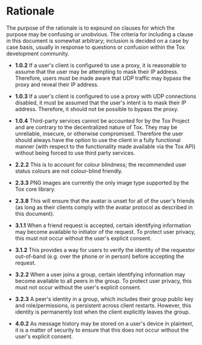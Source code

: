 Rationale
============

The purpose of the rationale is to expound on clauses for which the purpose may
be confusing or unobvious. The criteria for including a clause in this document
is somewhat arbitrary; inclusion is decided on a case by case basis, usually in
response to questions or confusion within the Tox development community.

- **1.0.2** If a user's client is configured to use a proxy, it is reasonable
  to assume that the user may be attempting to mask their IP address.
  Therefore, users must be made aware that UDP traffic may bypass the proxy and
  reveal their IP address.

- **1.0.3** If a user's client is configured to use a proxy with UDP
  connections disabled, it must be assumed that the user's intent is to mask
  their IP address. Therefore, it should not be possible to bypass the proxy.

- **1.0.4** Third-party services cannot be accounted for by the Tox Project and
  are contrary to the decentralized nature of Tox. They may be unreliable,
  insecure, or otherwise compromised. Therefore the user should always have the
  option to use the client in a fully functional manner (with respect to the
  functionality made available via the Tox API) without being forced to use
  third party services.

- **2.2.2** This is to account for colour blindness; the recommended user
  status colours are not colour-blind friendly.

- **2.3.3** PNG images are currently the only image type supported by the Tox
  core library.

- **2.3.8** This will ensure that the avatar is unset for all of the user's
  friends (as long as their clients comply with the avatar protocol as
  described in this document).

- **3.1.1** When a friend request is accepted, certain identifying information
  may become available to initiator of the request. To protect user privacy,
  this must not occur without the user's explicit consent.

- **3.1.2** This provides a way for users to verify the identity of the
  requestor out-of-band (e.g. over the phone or in person) before accepting the
  request.

- **3.2.2** When a user joins a group, certain identifying information may
  become available to all peers in the group. To protect user privacy,
  this must not occur without the user's explicit consent.

- **3.2.3** A peer's identity in a group, which includes their group public key
  and role/permissions, is persistent across client restarts. However, this
  identity is permanently lost when the client explicitly leaves the group.

- **4.0.2** As message history may be stored on a user's device in plaintext,
  it is a matter of security to ensure that this does not occur without the
  user's explicit consent.
